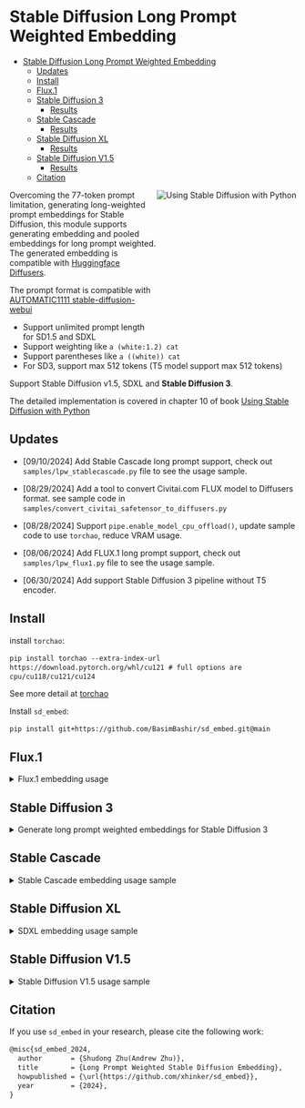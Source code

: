 # Stable Diffusion Long Prompt Weighted Embedding

- [Stable Diffusion Long Prompt Weighted Embedding](#stable-diffusion-long-prompt-weighted-embedding)
  - [Updates](#updates)
  - [Install](#install)
  - [Flux.1](#flux1)
  - [Stable Diffusion 3](#stable-diffusion-3)
    - [Results](#results)
  - [Stable Cascade](#stable-cascade)
    - [Results](#results-1)
  - [Stable Diffusion XL](#stable-diffusion-xl)
    - [Results](#results-2)
  - [Stable Diffusion V1.5](#stable-diffusion-v15)
    - [Results](#results-3)
  - [Citation](#citation)

<a href="https://www.amazon.com/Using-Stable-Diffusion-Python-Generation/dp/1835086373" target="_blank"><img src="https://m.media-amazon.com/images/I/81qJBJlgGEL._SL1500_.jpg" alt="Using Stable Diffusion with Python" height="256px" align="right"></a>

Overcoming the 77-token prompt limitation, generating long-weighted prompt embeddings for Stable Diffusion, this module supports generating embedding and pooled embeddings for long prompt weighted. The generated embedding is compatible with [Huggingface Diffusers](https://github.com/huggingface/diffusers). 

The prompt format is compatible with [AUTOMATIC1111 stable-diffusion-webui](https://github.com/AUTOMATIC1111/stable-diffusion-webui)

* Support unlimited prompt length for SD1.5 and SDXL
* Support weighting like `a (white:1.2) cat`
* Support parentheses like `a ((white)) cat`
* For SD3, support max 512 tokens (T5 model support max 512 tokens)

Support Stable Diffusion v1.5, SDXL and **Stable Diffusion 3**.

The detailed implementation is covered in chapter 10 of book [Using Stable Diffusion with Python](https://www.amazon.com/Using-Stable-Diffusion-Python-Generation/dp/1835086373/ref=sr_1_1?crid=2EF28F3KPIZMI&dib=eyJ2IjoiMSJ9.quUjZV6jP2UJs4Uv72YiPA.IPU_TA7myv0fiuvYuspHdYbCcFWhg7USvj1p9KI_4RM&dib_tag=se&keywords=Using+Stable+Diffusion+with+Python&qid=1717696681&sprefix=using+stable+diffusion+with+python%2Caps%2C184&sr=8-1)

## Updates

* [09/10/2024] Add Stable Cascade long prompt support, check out `samples/lpw_stablecascade.py` file to see the usage sample.

* [08/29/2024] Add a tool to convert Civitai.com FLUX model to Diffusers format. see sample code in `samples/convert_civitai_safetensor_to_diffusers.py`

* [08/28/2024] Support `pipe.enable_model_cpu_offload()`, update sample code to use `torchao`, reduce VRAM usage.

* [08/06/2024] Add FLUX.1 long prompt support, check out `samples/lpw_flux1.py` file to see the usage sample.

* [06/30/2024] Add support Stable Diffusion 3 pipeline without T5 encoder.

## Install 

install `torchao`:
```
pip install torchao --extra-index-url https://download.pytorch.org/whl/cu121 # full options are cpu/cu118/cu121/cu124
```
See more detail at [torchao](https://github.com/pytorch/ao)

Install `sd_embed`:
```sh
pip install git+https://github.com/BasimBashir/sd_embed.git@main
```


## Flux.1

<details>

<summary>Flux.1 embedding usage</summary>

To use Flux.1 in a 24G VRAM GPU, we need to quantize the Transformer model and T5 text encoder model to `qfloat8` using `optimum-quanto`. see [Quanto: a PyTorch quantization backend for Optimum](https://huggingface.co/blog/quanto-introduction) and [Memory-efficient Diffusion Transformers with Quanto and Diffusers](https://huggingface.co/blog/quanto-diffusers) to convert Diffusion model weights to `qfloat8` so that we can use Flux in a 24G VRAM with Diffusers. 

Here is the complete usage sample: 

```py
from diffusers import DiffusionPipeline, FluxTransformer2DModel
from torchao.quantization import quantize_, int8_weight_only
import torch
from sd_embed.embedding_funcs import get_weighted_text_embeddings_flux1

# model_path = "black-forest-labs/FLUX.1-schnell"
model_path = "/home/andrewzhu/storage_14t_5/ai_models_all/sd_hf_models/black-forest-labs/FLUX.1-dev_main"

transformer = FluxTransformer2DModel.from_pretrained(
    model_path
    , subfolder = "transformer"
    , torch_dtype = torch.bfloat16
)
quantize_(transformer, int8_weight_only())

pipe = DiffusionPipeline.from_pretrained(
    model_path
    , transformer = transformer
    , torch_dtype = torch.bfloat16
)

pipe.enable_model_cpu_offload()

#%%
prompt = """\
A dreamy, soft-focus photograph capturing a romantic Jane Austen movie scene, 
in the style of Agnes Cecile. Delicate watercolors, misty background, 
Regency-era couple, tender embrace, period clothing, flowing dress, dappled sunlight, 
ethereal glow, gentle expressions, intricate lace, muted pastels, serene countryside, 
timeless romance, poetic atmosphere, wistful mood, look at camera.
"""

prompt_embeds, pooled_prompt_embeds = get_weighted_text_embeddings_flux1(
    pipe        = pipe
    , prompt    = prompt
)
image = pipe(
    prompt_embeds               = prompt_embeds
    , pooled_prompt_embeds      = pooled_prompt_embeds
    , width                     = 896
    , height                    = 1280
    , num_inference_steps       = 20
    , guidance_scale            = 4.0
    , generator                 = torch.Generator().manual_seed(1234)
).images[0]
display(image)
```

If you use `FLUX.1-schnell`, set `num_inference_steps` to `4`. 

![alt text](images/flux1_dev_sample.png)

</details>

## Stable Diffusion 3

<details>

<summary>Generate long prompt weighted embeddings for Stable Diffusion 3 </summary>

Load up SD3 model:
```py
import gc
import torch
from diffusers import StableDiffusion3Pipeline
from sd_embed.embedding_funcs import get_weighted_text_embeddings_sd3

model_path = "stabilityai/stable-diffusion-3-medium-diffusers"
pipe = StableDiffusion3Pipeline.from_pretrained(
    model_path,
    torch_dtype=torch.float16
)
```

Generate the embedding and use it to generate images:
```py
pipe.to('cuda')

prompt = """A whimsical and creative image depicting a hybrid creature that is a mix of a waffle and a hippopotamus. 
This imaginative creature features the distinctive, bulky body of a hippo, 
but with a texture and appearance resembling a golden-brown, crispy waffle. 
The creature might have elements like waffle squares across its skin and a syrup-like sheen. 
It's set in a surreal environment that playfully combines a natural water habitat of a hippo with elements of a breakfast table setting, 
possibly including oversized utensils or plates in the background. 
The image should evoke a sense of playful absurdity and culinary fantasy.
"""

neg_prompt = """\
skin spots,acnes,skin blemishes,age spot,(ugly:1.2),(duplicate:1.2),(morbid:1.21),(mutilated:1.2),\
(tranny:1.2),mutated hands,(poorly drawn hands:1.5),blurry,(bad anatomy:1.2),(bad proportions:1.3),\
extra limbs,(disfigured:1.2),(missing arms:1.2),(extra legs:1.2),(fused fingers:1.5),\
(too many fingers:1.5),(unclear eyes:1.2),lowers,bad hands,missing fingers,extra digit,\
bad hands,missing fingers,(extra arms and legs),(worst quality:2),(low quality:2),\
(normal quality:2),lowres,((monochrome)),((grayscale))
"""

(
    prompt_embeds
    , prompt_neg_embeds
    , pooled_prompt_embeds
    , negative_pooled_prompt_embeds
) = get_weighted_text_embeddings_sd3(
    pipe
    , prompt = prompt
    , neg_prompt = neg_prompt
)

image = pipe(
    prompt_embeds                   = prompt_embeds
    , negative_prompt_embeds        = prompt_neg_embeds
    , pooled_prompt_embeds          = pooled_prompt_embeds
    , negative_pooled_prompt_embeds = negative_pooled_prompt_embeds
    , num_inference_steps           = 30
    , height                        = 1024 
    , width                         = 1024 + 512
    , guidance_scale                = 4.0
    , generator                     = torch.Generator("cuda").manual_seed(2)
).images[0]
display(image)

del prompt_embeds, prompt_neg_embeds,pooled_prompt_embeds, negative_pooled_prompt_embeds
pipe.to('cpu')
gc.collect()
torch.cuda.empty_cache()
```

### Results

Using long weighted embedding result:
![alt text](./images/sd3_w_lpw_1.png)

Without long prompt weighted embedding result:
![alt text](./images/sd3_wo_lpw_1.png)

</details>

## Stable Cascade

<details>

<summary>Stable Cascade embedding usage sample</summary>

To use the long prompt weighted embedding for Stable Cascade, simply import the embedding function - `from sd_embed.embedding_funcs import get_weighted_text_embeddings_s_cascade` for stable cascade.

```py
import gc
import torch
from sd_embed.embedding_funcs import get_weighted_text_embeddings_s_cascade
from diffusers import StableCascadePriorPipeline, StableCascadeDecoderPipeline

prior = StableCascadePriorPipeline.from_pretrained(
    "stabilityai/stable-cascade-prior",
    variant='bf16',
    torch_dtype=torch.bfloat16)

decoder = StableCascadeDecoderPipeline.from_pretrained(
    "stabilityai/stable-cascade",
    variant='bf16',
    torch_dtype=torch.float16)

prompt = """A whimsical and creative image depicting a hybrid creature that is a mix of a waffle and a hippopotamus. 
This imaginative creature features the distinctive, bulky body of a hippo, 
but with a texture and appearance resembling a golden-brown, crispy waffle. 
The creature might have elements like waffle squares across its skin and a syrup-like sheen. 
It's set in a surreal environment that playfully combines a natural water habitat of a hippo with elements of a breakfast table setting, 
possibly including oversized utensils or plates in the background. 
The image should evoke a sense of playful absurdity and culinary fantasy.
"""

neg_prompt = """\
skin spots,acnes,skin blemishes,age spot,(ugly:1.2),(duplicate:1.2),(morbid:1.21),(mutilated:1.2),\
(tranny:1.2),mutated hands,(poorly drawn hands:1.5),blurry,(bad anatomy:1.2),(bad proportions:1.3),\
extra limbs,(disfigured:1.2),(missing arms:1.2),(extra legs:1.2),(fused fingers:1.5),\
(too many fingers:1.5),(unclear eyes:1.2),lowers,bad hands,missing fingers,extra digit,\
bad hands,missing fingers,(extra arms and legs),(worst quality:2),(low quality:2),\
(normal quality:2),lowres,((monochrome)),((grayscale))
"""

generator = torch.Generator(device='cuda').manual_seed(3)

# prior
prior.to('cuda')

(
    prompt_embeds
    , negative_prompt_embeds
    , pooled_prompt_embeds
    , negative_prompt_embeds_pooled
) = get_weighted_text_embeddings_s_cascade(prior, prompt, neg_prompt)

prior_output = prior(
    prompt_embeds                   = prompt_embeds
    , negative_prompt_embeds        = negative_prompt_embeds
    , prompt_embeds_pooled          = pooled_prompt_embeds
    , negative_prompt_embeds_pooled = negative_prompt_embeds_pooled
    , num_inference_steps           = 30
    , guidance_scale                = 8
    , height                        = 1024
    , width                         = 1024 + 512
    , generator                     = generator
)

del prompt_embeds, pooled_prompt_embeds, negative_prompt_embeds, negative_prompt_embeds_pooled
prior.to('cpu')

# decoder
decoder.to('cuda')

(
    prompt_embeds
    , negative_prompt_embeds
    , pooled_prompt_embeds
    , negative_prompt_embeds_pooled
) = get_weighted_text_embeddings_s_cascade(decoder, prompt, neg_prompt)

image = decoder(
    prompt_embeds                   = prompt_embeds
    , negative_prompt_embeds        = negative_prompt_embeds
    , prompt_embeds_pooled          = pooled_prompt_embeds
    , negative_prompt_embeds_pooled = negative_prompt_embeds_pooled
    , image_embeddings              = prior_output.image_embeddings.half()
    , num_inference_steps           = 10
    , guidance_scale                = 0
    , generator                     = generator
).images[0]

display(image)

del prompt_embeds, pooled_prompt_embeds, negative_prompt_embeds, negative_prompt_embeds_pooled
decoder.to('cpu')
gc.collect()
torch.cuda.empty_cache()
```


### Results

Using long prompt weighted embedding:
![alt text](images/stablecascade_w_lpw_1.png)

Without using long prompt weighted embedding:
![alt text](images/stablecascade_wo_lpw_1.png)

</details>

## Stable Diffusion XL 

<details>

<summary>SDXL embedding usage sample</summary>

To use the long prompt weighted embedding for SDXL, simply import the embedding function - `from sd_embed.embedding_funcs import get_weighted_text_embeddings_sdxl` for sdxl. 

```py
import gc
import torch
from diffusers import StableDiffusionXLPipeline
from sd_embed.embedding_funcs import get_weighted_text_embeddings_sdxl

model_path = "Lykon/dreamshaper-xl-1-0"
pipe = StableDiffusionXLPipeline.from_pretrained(
    model_path,
    torch_dtype=torch.float16
)
pipe.to('cuda')

prompt = """A whimsical and creative image depicting a hybrid creature that is a mix of a waffle and a hippopotamus. 
This imaginative creature features the distinctive, bulky body of a hippo, 
but with a texture and appearance resembling a golden-brown, crispy waffle. 
The creature might have elements like waffle squares across its skin and a syrup-like sheen. 
It's set in a surreal environment that playfully combines a natural water habitat of a hippo with elements of a breakfast table setting, 
possibly including oversized utensils or plates in the background. 
The image should evoke a sense of playful absurdity and culinary fantasy.
"""

neg_prompt = """\
skin spots,acnes,skin blemishes,age spot,(ugly:1.2),(duplicate:1.2),(morbid:1.21),(mutilated:1.2),\
(tranny:1.2),mutated hands,(poorly drawn hands:1.5),blurry,(bad anatomy:1.2),(bad proportions:1.3),\
extra limbs,(disfigured:1.2),(missing arms:1.2),(extra legs:1.2),(fused fingers:1.5),\
(too many fingers:1.5),(unclear eyes:1.2),lowers,bad hands,missing fingers,extra digit,\
bad hands,missing fingers,(extra arms and legs),(worst quality:2),(low quality:2),\
(normal quality:2),lowres,((monochrome)),((grayscale))
"""

(
    prompt_embeds
    , prompt_neg_embeds
    , pooled_prompt_embeds
    , negative_pooled_prompt_embeds
) = get_weighted_text_embeddings_sdxl(
    pipe
    , prompt = prompt
    , neg_prompt = neg_prompt
)

image = pipe(
    prompt_embeds                   = prompt_embeds
    , negative_prompt_embeds        = prompt_neg_embeds
    , pooled_prompt_embeds          = pooled_prompt_embeds
    , negative_pooled_prompt_embeds = negative_pooled_prompt_embeds
    , num_inference_steps           = 30
    , height                        = 1024 
    , width                         = 1024 + 512
    , guidance_scale                = 4.0
    , generator                     = torch.Generator("cuda").manual_seed(2)
).images[0]
display(image)

del prompt_embeds, prompt_neg_embeds,pooled_prompt_embeds, negative_pooled_prompt_embeds
pipe.to('cpu')
gc.collect()
torch.cuda.empty_cache()
```

### Results

Using long prompt weighted embedding:
![alt text](images/sdxl_w_lpw_1.png)

Without using long prompt weighted embedding:
![alt text](images/sdxl_wo_lpw_1.png)

</details>

## Stable Diffusion V1.5

<details>

<summary>Stable Diffusion V1.5 usage sample</summary>

To use the long prompt weighted embedding for SDXL, use the embedding function - `get_weighted_text_embeddings_sd15`. 

```py
import gc
import torch
from diffusers import StableDiffusionPipeline
from sd_embed.embedding_funcs import get_weighted_text_embeddings_sd15

model_path = "stablediffusionapi/deliberate-v2"
pipe = StableDiffusionPipeline.from_pretrained(
    model_path,
    torch_dtype=torch.float16
)

pipe.to('cuda')

prompt = """A whimsical and creative image depicting a hybrid creature that is a mix of a waffle and a hippopotamus. 
This imaginative creature features the distinctive, bulky body of a hippo, 
but with a texture and appearance resembling a golden-brown, crispy waffle. 
The creature might have elements like waffle squares across its skin and a syrup-like sheen. 
It's set in a surreal environment that playfully combines a natural water habitat of a hippo with elements of a breakfast table setting, 
possibly including oversized utensils or plates in the background. 
The image should evoke a sense of playful absurdity and culinary fantasy.
"""

neg_prompt = """\
skin spots,acnes,skin blemishes,age spot,(ugly:1.2),(duplicate:1.2),(morbid:1.21),(mutilated:1.2),\
(tranny:1.2),mutated hands,(poorly drawn hands:1.5),blurry,(bad anatomy:1.2),(bad proportions:1.3),\
extra limbs,(disfigured:1.2),(missing arms:1.2),(extra legs:1.2),(fused fingers:1.5),\
(too many fingers:1.5),(unclear eyes:1.2),lowers,bad hands,missing fingers,extra digit,\
bad hands,missing fingers,(extra arms and legs),(worst quality:2),(low quality:2),\
(normal quality:2),lowres,((monochrome)),((grayscale))
"""

(
    prompt_embeds
    , prompt_neg_embeds
) = get_weighted_text_embeddings_sd15(
    pipe
    , prompt = prompt
    , neg_prompt = neg_prompt
)

image = pipe(
    prompt_embeds                   = prompt_embeds
    , negative_prompt_embeds        = prompt_neg_embeds
    , num_inference_steps           = 30
    , height                        = 768
    , width                         = 896
    , guidance_scale                = 8.0
    , generator                     = torch.Generator("cuda").manual_seed(2)
).images[0]
display(image)

del prompt_embeds, prompt_neg_embeds
pipe.to('cpu')
gc.collect()
torch.cuda.empty_cache()
```

### Results

Using long prompt weighted embedding:
![alt text](images/sd15_w_lpw_1.png)

Without using long prompt weighted embedding:
![alt text](images/sd15_wo_lpw_1.png)

</details>

## Citation

If you use `sd_embed` in your research, please cite the following work:

```
@misc{sd_embed_2024,
  author       = {Shudong Zhu(Andrew Zhu)},
  title        = {Long Prompt Weighted Stable Diffusion Embedding},
  howpublished = {\url{https://github.com/xhinker/sd_embed}},
  year         = {2024},
}
```